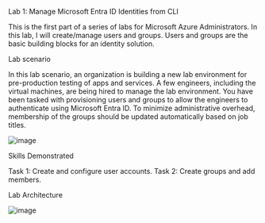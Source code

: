 Lab 1: Manage Microsoft Entra ID Identities from CLI

This is the first part of a series of labs for Microsoft Azure Administrators. In this lab, I will create/manage users and groups. Users and groups are the basic building blocks for an identity solution.

Lab scenario

In this lab scenario, an organization is building a new lab environment for pre-production testing of apps and services. A few engineers, including the virtual machines, are being hired to manage the lab environment. You have been tasked with provisioning users and groups to allow the engineers to authenticate using Microsoft Entra ID. To minimize administrative overhead, membership of the groups should be updated automatically based on job titles.



![image](https://github.com/vladimirpierre/Manage-Azure-resources-by-using-Azure-Resource-Manager-Templates/assets/63518876/714954d8-fe0d-4a4e-9576-ae9973722178)


Skills Demonstrated 

Task 1: Create and configure user accounts.
Task 2: Create groups and add members.


Lab Architecture

![image](https://github.com/vladimirpierre/Manage-Azure-resources-by-using-Azure-Resource-Manager-Templates/assets/63518876/ea7c2792-a9c3-4f89-a7d4-e41746e87b1d)



